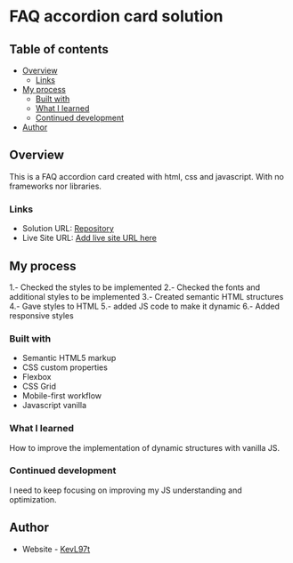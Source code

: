 # FAQ accordion card solution

## Table of contents

- [Overview](#overview)
  - [Links](#links)
- [My process](#my-process)
  - [Built with](#built-with)
  - [What I learned](#what-i-learned)
  - [Continued development](#continued-development)
- [Author](#author)


## Overview

This is a FAQ accordion card created with html, css and javascript. With no frameworks nor libraries.

### Links

- Solution URL: [Repository](https://github.com/KevL97t/faq-accordion-card)
- Live Site URL: [Add live site URL here](https://your-live-site-url.com)

## My process

1.- Checked the styles to be implemented
2.- Checked the fonts and additional styles to be implemented
3.- Created semantic HTML structures
4.- Gave styles to HTML
5.- added JS code to make it dynamic
6.- Added responsive styles

### Built with

- Semantic HTML5 markup
- CSS custom properties
- Flexbox
- CSS Grid
- Mobile-first workflow
- Javascript vanilla

### What I learned

How to improve the implementation of dynamic structures with vanilla JS.

### Continued development

I need to keep focusing on improving my JS understanding and optimization.

## Author

- Website - [KevL97t](https://github.com/KevL97t)
